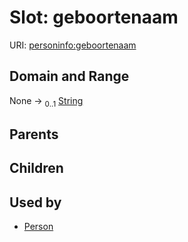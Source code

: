 
# Slot: geboortenaam




URI: [personinfo:geboortenaam](https://w3id.org/linkml/examples/personinfogeboortenaam)


## Domain and Range

None &#8594;  <sub>0..1</sub> [String](types/String.md)

## Parents


## Children


## Used by

 * [Person](Person.md)
